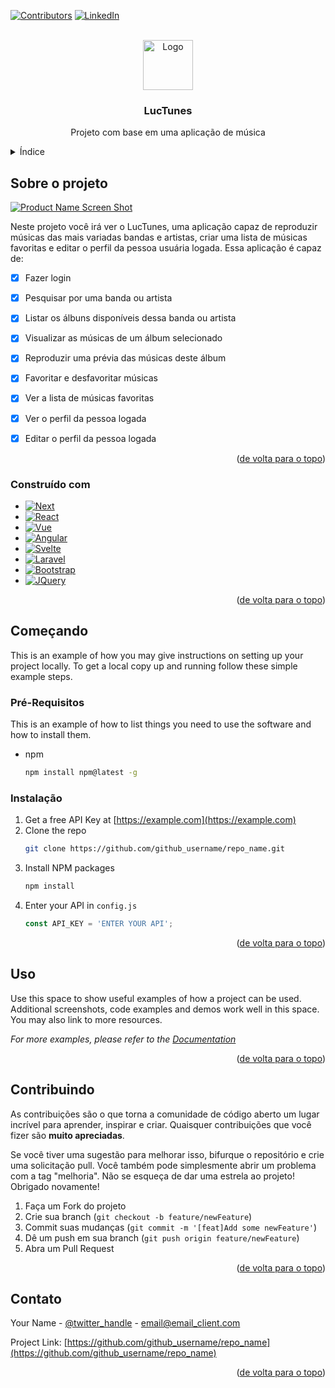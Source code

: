 <!-- Improved compatibility of back to top link: See: https://github.com/othneildrew/Best-README-Template/pull/73 -->
<a name="readme-top"></a>
<!--
*** Thanks for checking out the Best-README-Template. If you have a suggestion
*** that would make this better, please fork the repo and create a pull request
*** or simply open an issue with the tag "enhancement".
*** Don't forget to give the project a star!
*** Thanks again! Now go create something AMAZING! :D
-->



<!-- PROJECT SHIELDS -->
<!--
*** I'm using markdown "reference style" links for readability.
*** Reference links are enclosed in brackets [ ] instead of parentheses ( ).
*** See the bottom of this document for the declaration of the reference variables
*** for contributors-url, forks-url, etc. This is an optional, concise syntax you may use.
*** https://www.markdownguide.org/basic-syntax/#reference-style-links
-->
[![Contributors][contributors-shield]][contributors-url]
[![LinkedIn][linkedin-shield]][linkedin-url]



<!-- PROJECT LOGO -->
<br />
<div align="center">
  <a href="https://github.com/Lucdomingues/LucTunes/edit/main/README.md">
    <img src="https://github.com/othneildrew/Best-README-Template/raw/master/images/logo.png" alt="Logo" width="80" height="80">
  </a>

<h3 align="center">LucTunes</h3>

  <p align="center">
    Projeto com base em uma aplicação de música
    <br />
  </p>
</div>



<!-- TABLE OF CONTENTS -->
<details>
  <summary>Índice</summary>
  <ol>
    <li>
      <a href="#sobre-o-projeto">Sobre o projeto</a>
      <ul>
        <li><a href="#construído-com">Construído com</a></li>
      </ul>
    </li>
    <li>
      <a href="#começando">Começando</a>
      <ul>
        <li><a href="#pré-requisitos">Pré-Requisitos</a></li>
        <li><a href="#instalação">Instalação</a></li>
      </ul>
    </li>
    <li><a href="#uso">Uso</a></li>
    <li><a href="#roteiro">Roteiro</a></li>
    <li><a href="#contribuindo">Contribuindo</a></li>
    <li><a href="#contato">Contato</a></li>
  </ol>
</details>



<!-- SOBRE O PROJETO -->
## Sobre o projeto

[![Product Name Screen Shot][product-screenshot]](https://example.com)

Neste projeto você irá ver o LucTunes, uma aplicação capaz de reproduzir músicas das mais variadas bandas e artistas, criar uma lista de músicas favoritas e editar o perfil da pessoa usuária logada. Essa aplicação é capaz de:

- [x] Fazer login
- [x] Pesquisar por uma banda ou artista
- [x] Listar os álbuns disponíveis dessa banda ou artista
- [x] Visualizar as músicas de um álbum selecionado
- [x] Reproduzir uma prévia das músicas deste álbum
- [x] Favoritar e desfavoritar músicas
- [x] Ver a lista de músicas favoritas
- [x] Ver o perfil da pessoa logada
- [x] Editar o perfil da pessoa logada


<p align="right">(<a href="#readme-top">de volta para o topo</a>)</p>



### Construído com

* [![Next][Next.js]][Next-url]
* [![React][React.js]][React-url]
* [![Vue][Vue.js]][Vue-url]
* [![Angular][Angular.io]][Angular-url]
* [![Svelte][Svelte.dev]][Svelte-url]
* [![Laravel][Laravel.com]][Laravel-url]
* [![Bootstrap][Bootstrap.com]][Bootstrap-url]
* [![JQuery][JQuery.com]][JQuery-url]

<p align="right">(<a href="#readme-top">de volta para o topo</a>)</p>



<!-- COMEÇANDO -->
## Começando

This is an example of how you may give instructions on setting up your project locally.
To get a local copy up and running follow these simple example steps.

### Pré-Requisitos

This is an example of how to list things you need to use the software and how to install them.
* npm
  ```sh
  npm install npm@latest -g
  ```

### Instalação

1. Get a free API Key at [https://example.com](https://example.com)
2. Clone the repo
   ```sh
   git clone https://github.com/github_username/repo_name.git
   ```
3. Install NPM packages
   ```sh
   npm install
   ```
4. Enter your API in `config.js`
   ```js
   const API_KEY = 'ENTER YOUR API';
   ```

<p align="right">(<a href="#readme-top">de volta para o topo</a>)</p>



<!-- USO -->
## Uso

Use this space to show useful examples of how a project can be used. Additional screenshots, code examples and demos work well in this space. You may also link to more resources.

_For more examples, please refer to the [Documentation](https://example.com)_

<p align="right">(<a href="#readme-top">de volta para o topo</a>)</p>

<!-- CONTRIBUINDO -->
## Contribuindo

As contribuições são o que torna a comunidade de código aberto um lugar incrível para aprender, inspirar e criar. Quaisquer contribuições que você fizer são **muito apreciadas**.

Se você tiver uma sugestão para melhorar isso, bifurque o repositório e crie uma solicitação pull. Você também pode simplesmente abrir um problema com a tag "melhoria".
Não se esqueça de dar uma estrela ao projeto! Obrigado novamente!

1. Faça um Fork do projeto
2. Crie sua branch (`git checkout -b feature/newFeature`)
3. Commit suas mudanças (`git commit -m '[feat]Add some newFeature'`)
4. Dê um push em sua branch (`git push origin feature/newFeature`)
5. Abra um Pull Request

<p align="right">(<a href="#readme-top">de volta para o topo</a>)</p>

<!-- CONTATO -->
## Contato

Your Name - [@twitter_handle](https://twitter.com/twitter_handle) - email@email_client.com

Project Link: [https://github.com/github_username/repo_name](https://github.com/github_username/repo_name)

<p align="right">(<a href="#readme-top">de volta para o topo</a>)</p>

<!-- MARKDOWN LINKS & IMAGES -->
<!-- https://www.markdownguide.org/basic-syntax/#reference-style-links -->
[contributors-shield]: https://img.shields.io/github/contributors/github_username/repo_name.svg?style=for-the-badge
[contributors-url]: https://github.com/github_username/repo_name/graphs/contributors
[linkedin-shield]: https://img.shields.io/badge/-LinkedIn-black.svg?style=for-the-badge&logo=linkedin&colorB=555
[linkedin-url]: https://www.linkedin.com/in/lucas-domingues-developer/
[product-screenshot]: images/screenshot.png
[Next.js]: https://img.shields.io/badge/next.js-000000?style=for-the-badge&logo=nextdotjs&logoColor=white
[Next-url]: https://nextjs.org/
[React.js]: https://img.shields.io/badge/React-20232A?style=for-the-badge&logo=react&logoColor=61DAFB
[React-url]: https://reactjs.org/
[Vue.js]: https://img.shields.io/badge/Vue.js-35495E?style=for-the-badge&logo=vuedotjs&logoColor=4FC08D
[Vue-url]: https://vuejs.org/
[Angular.io]: https://img.shields.io/badge/Angular-DD0031?style=for-the-badge&logo=angular&logoColor=white
[Angular-url]: https://angular.io/
[Svelte.dev]: https://img.shields.io/badge/Svelte-4A4A55?style=for-the-badge&logo=svelte&logoColor=FF3E00
[Svelte-url]: https://svelte.dev/
[Laravel.com]: https://img.shields.io/badge/Laravel-FF2D20?style=for-the-badge&logo=laravel&logoColor=white
[Laravel-url]: https://laravel.com
[Bootstrap.com]: https://img.shields.io/badge/Bootstrap-563D7C?style=for-the-badge&logo=bootstrap&logoColor=white
[Bootstrap-url]: https://getbootstrap.com
[JQuery.com]: https://img.shields.io/badge/jQuery-0769AD?style=for-the-badge&logo=jquery&logoColor=white
[JQuery-url]: https://jquery.com 
